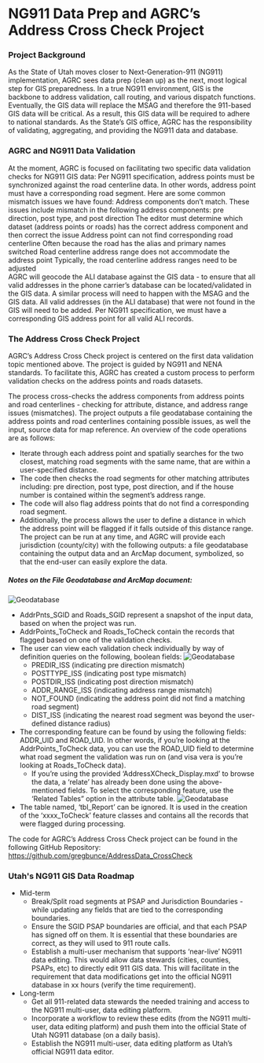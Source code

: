 # NG911 Data Prep and AGRC’s Address Cross Check Project

### Project Background
As the State of Utah moves closer to Next-Generation-911 (NG911) implementation, AGRC sees data prep (clean up) as the next, most logical step for GIS preparedness.  In a true NG911 environment, GIS is the backbone to address validation, call routing, and various dispatch functions.  Eventually, the GIS data will replace the MSAG and therefore the 911-based GIS data will be critical.  As a result, this GIS data will be required to adhere to national standards.   As the State’s GIS office, AGRC has the responsibility of validating, aggregating, and providing the NG911 data and database.

### AGRC and NG911 Data Validation
At the moment, AGRC is focused on facilitating two specific data validation checks for NG911 GIS data: 
Per NG911 specification, address points must be synchronized against the road centerline data.  In other words, address point must have a corresponding road segment.  Here are some common mismatch issues we have found:
Address components don’t match.  These issues include mismatch in the following address components: pre direction, post type, and post direction
The editor must determine which dataset (address points or roads) has the correct address component and then correct the issue
Address point can not find corresponding road centerline
Often because the road has the alias and primary names switched
Road centerline address range does not accommodate the address point 
Typically, the road centerline address ranges need to be adjusted  
AGRC will geocode the ALI database against the GIS data - to ensure that all valid addresses in the phone carrier’s database can be located/validated in the GIS data.  A similar process will need to happen with the MSAG and the GIS data.  All valid addresses (in the ALI database) that were not found in the GIS will need to be added.  Per NG911 specification, we must have a corresponding GIS address point for all valid ALI records. 
 	
### The Address Cross Check Project
AGRC’s Address Cross Check project is centered on the first data validation topic mentioned above.  The project is guided by NG911 and NENA standards.  To facilitate this, AGRC has created a custom process to perform validation checks on the address points and roads datasets.  

The process cross-checks the address components from address points and road centerlines - checking for attribute, distance, and address range issues (mismatches). The project outputs a file geodatabase containing the address points and road centerlines containing possible issues, as well the input, source data for map reference.  An overview of the code operations are as follows:

* Iterate through each address point and spatially searches for the two closest, matching road segments with the same name, that are within a user-specified distance.
* The code then checks the road segments for other matching attributes including: pre direction, post type, post direction, and if the house number is contained within the segment’s address range.  
* The code will also flag address points that do not find a corresponding road segment.
* Additionally, the process allows the user to define a distance in which the address point will be flagged if it falls outside of this distance range.
The project can be run at any time, and AGRC will provide each jurisdiction (county/city) with the following outputs: a file geodatabase containing the output data and an ArcMap document, symbolized, so that the end-user can easily explore the data.   

##### Notes on the File Geodatabase and ArcMap document:

![Geodatabase](/images/fgdb.png)

* AddrPnts_SGID and Roads_SGID represent a snapshot of the input data, based on when the project was run.
* AddrPoints_ToCheck and Roads_ToCheck contain the records that flagged based on one of the validation checks.  
* The user can view each validation check individually by way of definition queries on the following, boolean fields: 
![Geodatabase](/images/fields.png)
	* PREDIR_ISS (indicating pre direction mismatch)
	* POSTTYPE_ISS (indicating post type mismatch)
	* POSTDIR_ISS (indicating post direction mismatch)
	* ADDR_RANGE_ISS (indicating address range mismatch)
	* NOT_FOUND (indicating the address point did not find a matching road segment)
	* DIST_ISS (indicating the nearest road segment was beyond the user-defined distance radius)
* The corresponding feature can be found by using the following fields: ADDR_UID and ROAD_UID.  In other words, if you’re looking at the AddrPoints_ToCheck data, you can use the ROAD_UID field to determine what road segment the validation was run on (and visa vera is you’re looking at Roads_ToCheck data).
	* If you’re using the provided ‘AddressXCheck_Display.mxd’ to browse the data, a ‘relate’ has already been done using the above-mentioned fields.  To select the corresponding feature, use the ‘Related Tables” option in the attribute table.
![Geodatabase](/images/relate.png)
* The table named, ‘tbl_Report’ can be ignored.  It is used in the creation of the ‘xxxx_ToCheck’ feature classes and contains all the records that were flagged during processing.

The code for AGRC’s Address Cross Check project can be found in the following GitHub Repository: https://github.com/gregbunce/AddressData_CrossCheck

### Utah's NG911 GIS Data Roadmap
* Mid-term
	* Break/Split road segments at PSAP and Jurisdiction Boundaries - while updating any fields that are tied to the corresponding boundaries. 
	* Ensure the SGID PSAP boundaries are official, and that each PSAP has signed off on them.  It is essential that these boundaries are correct, as they will used to 911 route calls. 
	* Establish a multi-user mechanism that supports ‘near-live’ NG911 data editing.  This would allow data stewards (cities, counties, PSAPs, etc) to directly edit 911 GIS data.  This will facilitate in the requirement that data modifications get into the official NG911 database in xx hours (verify the time requirement).
* Long-term
	* Get all 911-related data stewards the needed training and access to the NG911 multi-user, data editing platform.
	* Incorporate a workflow to review these edits (from the NG911 multi-user, data editing platform) and push them into the official State of Utah NG911 database (on a daily basis).
	* Establish the NG911 multi-user, data editing platform as Utah’s official NG911 data editor.
